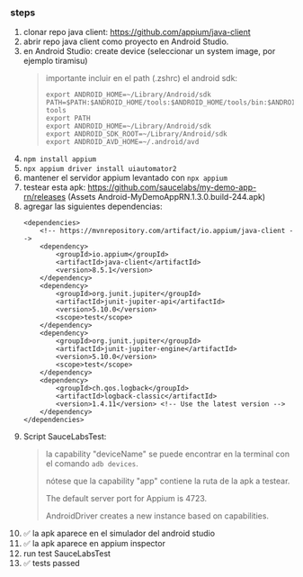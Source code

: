 ### steps
1. clonar repo java client: https://github.com/appium/java-client
2. abrir repo java client como proyecto en Android Studio.
3. en Android Studio: create device (seleccionar un system image, por ejemplo tiramisu)
   > importante incluir en el path (.zshrc) el android sdk:
   > ```
   > export ANDROID_HOME=~/Library/Android/sdk
   > PATH=$PATH:$ANDROID_HOME/tools:$ANDROID_HOME/tools/bin:$ANDROID_HOME/platform-tools
   > export PATH
   > export ANDROID_HOME=~/Library/Android/sdk
   > export ANDROID_SDK_ROOT=~/Library/Android/sdk
   > export ANDROID_AVD_HOME=~/.android/avd
   > ```
4. ``npm install appium``
5. ``npx appium driver install uiautomator2``
6. mantener el servidor appium levantado con ``npx appium``
7. testear esta apk: https://github.com/saucelabs/my-demo-app-rn/releases (Assets Android-MyDemoAppRN.1.3.0.build-244.apk)
8. agregar las siguientes dependencias:
    ```
   <dependencies>
        <!-- https://mvnrepository.com/artifact/io.appium/java-client -->
        <dependency>
            <groupId>io.appium</groupId>
            <artifactId>java-client</artifactId>
            <version>8.5.1</version>
        </dependency>
        <dependency>
            <groupId>org.junit.jupiter</groupId>
            <artifactId>junit-jupiter-api</artifactId>
            <version>5.10.0</version>
            <scope>test</scope>
        </dependency>
        <dependency>
            <groupId>org.junit.jupiter</groupId>
            <artifactId>junit-jupiter-engine</artifactId>
            <version>5.10.0</version>
            <scope>test</scope>
        </dependency>
        <dependency>
            <groupId>ch.qos.logback</groupId>
            <artifactId>logback-classic</artifactId>
            <version>1.4.11</version> <!-- Use the latest version -->
        </dependency>
    </dependencies>
   ```
9. Script SauceLabsTest:
   > la capability "deviceName" se puede encontrar en la terminal con el comando ``adb devices``.
   > 
   > nótese que la capability "app" contiene la ruta de la apk a testear.
   > 
   > The default server port for Appium is 4723. 
   > 
   > AndroidDriver creates a new instance based on capabilities.
10. :white_check_mark: la apk aparece en el simulador del android studio
11. :white_check_mark: la apk aparece en appium inspector
12. run test SauceLabsTest
13. :white_check_mark: tests passed
